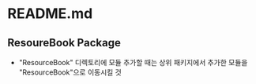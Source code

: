 # README.md


## ResoureBook Package
- "ResourceBook" 디렉토리에 모듈 추가할 때는 상위 패키지에서 추가한 모듈을 "ResourceBook"으로 이동시킬 것